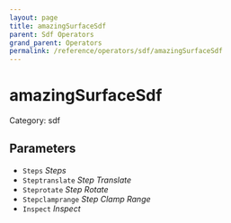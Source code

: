 ```yaml
---
layout: page
title: amazingSurfaceSdf
parent: Sdf Operators
grand_parent: Operators
permalink: /reference/operators/sdf/amazingSurfaceSdf
---
```


# amazingSurfaceSdf

Category: sdf



## Parameters

* `Steps` *Steps*
* `Steptranslate` *Step Translate*
* `Steprotate` *Step Rotate*
* `Stepclamprange` *Step Clamp Range*
* `Inspect` *Inspect*